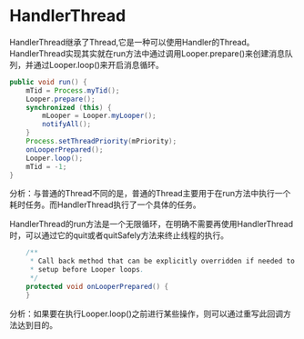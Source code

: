 # HandlerThread

HandlerThread继承了Thread,它是一种可以使用Handler的Thread。  
HandlerThread实现其实就在run方法中通过调用Looper.prepare()来创建消息队列，并通过Looper.loop()来开启消息循环。
```java
public void run() {
    mTid = Process.myTid();
    Looper.prepare();
    synchronized (this) {
        mLooper = Looper.myLooper();
        notifyAll();
    }
    Process.setThreadPriority(mPriority);
    onLooperPrepared();
    Looper.loop();
    mTid = -1;
}
```

分析：与普通的Thread不同的是，普通的Thread主要用于在run方法中执行一个耗时任务。而HandlerThread执行了一个具体的任务。

HandlerThread的run方法是一个无限循环，在明确不需要再使用HandlerThread时，可以通过它的quit或者quitSafely方法来终止线程的执行。

```java
    /**
     * Call back method that can be explicitly overridden if needed to execute some
     * setup before Looper loops.
     */
    protected void onLooperPrepared() {
    }
```
分析：如果要在执行Looper.loop()之前进行某些操作，则可以通过重写此回调方法达到目的。